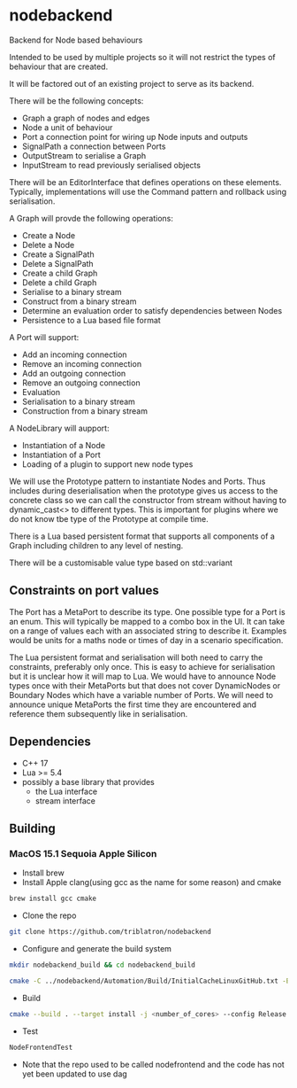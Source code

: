 # nodebackend
Backend for Node based behaviours

Intended to be used by multiple projects so it will not restrict the types of behaviour that are created.

It will be factored out of an existing project to serve as its backend.

There will be the following concepts:
* Graph a graph of nodes and edges
* Node a unit of behaviour
* Port a connection point for wiring up Node inputs and outputs
* SignalPath a connection between Ports
* OutputStream to serialise a Graph
* InputStream to read previously serialised objects

There will be an EditorInterface that defines operations on these elements.
Typically, implementations will use the Command pattern and rollback using serialisation.

A Graph will provde the following operations:
* Create a Node
* Delete a Node 
* Create a SignalPath 
* Delete a SignalPath 
* Create a child Graph
* Delete a child Graph
* Serialise to a binary stream
* Construct from a binary stream
* Determine an evaluation order to satisfy dependencies between Nodes
* Persistence to a Lua based file format

A Port will support:
* Add an incoming connection
* Remove an incoming connection
* Add an outgoing connection
* Remove an outgoing connection
* Evaluation
* Serialisation to a binary stream
* Construction from a binary stream

A NodeLibrary will aupport:
* Instantiation of a Node
* Instantiation of a Port
* Loading of a plugin to support new node types

We will use the Prototype pattern to instantiate Nodes and Ports.  Thus includes during deserialisation when the prototype gives us access to the concrete class so we can call the constructor from stream without having to dynamic_cast<> to different types.  This is important for plugins where we do not know tbe type of the Prototype at compile time.

There is a Lua based persistent format that supports all components of a Graph including children to any level of nesting.

There will be a customisable value type based on std::variant

## Constraints on port values
The Port has a MetaPort to describe its type.  One possible type for a Port is an enum.  This will typically be mapped to a combo box in the UI.  It can take on a range of values each with an associated string to describe it.  Examples would be units for a maths node or times of day in a scenario specification.

The Lua persistent format and serialisation will both need to carry the constraints, preferably only once.  This is easy to achieve for serialisation but it is unclear how it will map to Lua.  We would have to announce Node types once with their MetaPorts but that does not cover DynamicNodes or Boundary Nodes which have a variable number of Ports.  We will need to announce unique MetaPorts the first time they are encountered and reference them subsequently like in serialisation.

## Dependencies

* C++ 17
* Lua >= 5.4
* possibly a base library that provides   
  * the Lua interface
  * stream interface

## Building

### MacOS 15.1 Sequoia Apple Silicon

* Install brew
* Install Apple clang(using gcc as the name for some reason) and cmake
```bash
brew install gcc cmake
```
* Clone the repo
```bash
git clone https://github.com/triblatron/nodebackend
```
* Configure and generate the build system
```bash
mkdir nodebackend_build && cd nodebackend_build

cmake -C ../nodebackend/Automation/Build/InitialCacheLinuxGitHub.txt -B . -S ../nodebackend
```
* Build
```bash
cmake --build . --target install -j <number_of_cores> --config Release
```
* Test
```bash
NodeFrontendTest
```
* Note that the repo used to be called nodefrontend and the code has not yet been updated to use dag
